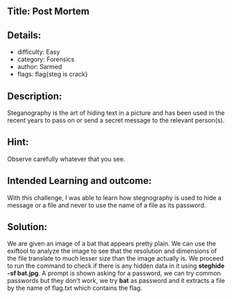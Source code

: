 ﻿## Title: Post Mortem
## Details:
* difficulty: Easy
* category: Forensics 
* author: Sarmed
* flags: flag{steg is crack}

## Description:
Steganography is the art of hiding text in a picture and has been used in the recent years to pass on or send a secret message to the relevant person(s).  

## Hint:
Observe carefully whatever that you see.

## Intended Learning and outcome:
With this challenge, I was able to learn how stegnography is used to hide a message or a file and never to use the name of a file as its password.

## Solution: 
We are given an image of a bat that appears pretty plain. We can use the exiftool to analyze the image to see that the resolution and dimensions of the file translate to much lesser size than the image actually is. We proceed to run the command to check if there is any hidden data in it using **steghide -sf bat.jpg**. A prompt is shown asking for a password, we can try common passwords but they don't work, we try **bat** as password and it extracts a file by the name of flag.txt which contains the flag.
